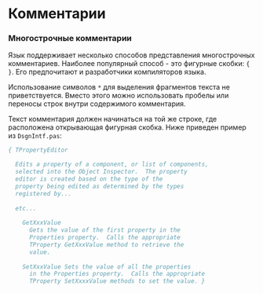 # Комментарии

### Многострочные комментарии

Язык поддерживает несколько способов представления многострочных комментариев. Наиболее популярный способ - это фигурные скобки: `{ }`. Его предпочитают и разработчики компиляторов языка. 

Использование символов `*` для выделения фрагментов текста не приветствуется. Вместо этого можно  использовать пробелы или переносы строк внутри содержимого комментария.

Текст комментария должен начинаться на той же строке, где расположена открывающая фигурная скобка. Ниже приведен пример из `DsgnIntf.pas`:

```Pascal
{ TPropertyEditor

  Edits a property of a component, or list of components, 
  selected into the Object Inspector.  The property 
  editor is created based on the type of the
  property being edited as determined by the types 
  registered by...
  
  etc...
  
    GetXxxValue
      Gets the value of the first property in the 
      Properties property.  Calls the appropriate 
      TProperty GetXxxValue method to retrieve the 
      value. 
      
    SetXxxValue Sets the value of all the properties 
      in the Properties property.  Calls the appropriate 
      TProperty SetXxxxValue methods to set the value. }
```



